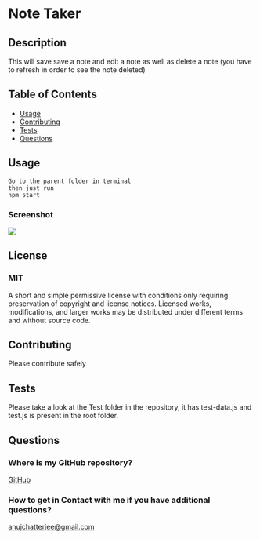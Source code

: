 # Note Taker

## Description

This will save save a note and edit a note as well as delete a note (you have to refresh in order to see the note deleted)
    

## Table of Contents
* [Usage](#usage)
* [Contributing](#contributing)
* [Tests](#tests)
* [Questions](#questions)


## Usage
    Go to the parent folder in terminal
    then just run 
    npm start  

### Screenshot
![](./assets/sampleReadMe.png)

## License

### MIT
A short and simple permissive license with conditions only requiring preservation of copyright and license notices. Licensed works, modifications, and larger works may be distributed under different terms and without source code.
        

## Contributing

Please contribute safely
    

## Tests

Please take a look at the Test folder in the repository, it has test-data.js and test.js is present in the root folder. 
    

## Questions
### Where is my GitHub repository?
[GitHub](https://github.com/chattean)

### How to get in Contact with me if you have additional questions?

anujchatterjee@gmail.com
    

